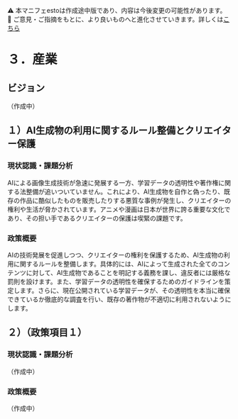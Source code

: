 ⚠️ 本マニフェestoは作成途中版であり、内容は今後変更の可能性があります。  
💬 ご意見・ご指摘をもとに、より良いものへと進化させていきます。詳しくは[こちら](README.md#このマニフェスト自身もみんなの知恵を集めて改善していきます)

# ３．産業

## ビジョン

（作成中）

## １）AI生成物の利用に関するルール整備とクリエイター保護

### 現状認識・課題分析

AIによる画像生成技術が急速に発展する一方、学習データの透明性や著作権に関する法整備が追いついていません。これにより、AI生成物を自作と偽ったり、既存の作品に酷似したものを販売したりする悪質な事例が発生し、クリエイターの権利や生活が脅かされています。アニメや漫画は日本が世界に誇る重要な文化であり、その担い手であるクリエイターの保護は喫緊の課題です。

### 政策概要

AIの技術発展を促進しつつ、クリエイターの権利を保護するため、AI生成物の利用に関するルールを整備します。具体的には、AIによって生成された全てのコンテンツに対して、AI生成物であることを明記する義務を課し、違反者には厳格な罰則を設けます。また、学習データの透明性を確保するためのガイドラインを策定します。さらに、現在公開されている学習データが、その透明性を本当に確保できているか徹底的な調査を行い、既存の著作物が不適切に利用されないようにします。

## ２）（政策項目１）

### 現状認識・課題分析

（作成中）

### 政策概要

（作成中）

